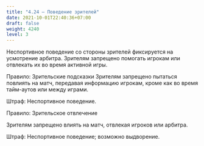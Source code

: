 ```yaml
---
title: "4.24 – Поведение зрителей"
date: 2021-10-01T22:40:36+07:00
draft: false
weight: 4240
level: 3
---
```


Неспортивное поведение со стороны зрителей фиксируется на усмотрение арбитра. Зрителям запрещено помогать игрокам или отвлекать их во время активной игры.

Правило: Зрительские подсказки
Зрителям запрещено пытаться повлиять на матч, передавая информацию игрокам, кроме как во
время тайм-аутов или между играми.

Штраф: Неспортивное поведение.

Правило: Зрительское отвлечение

Зрителям запрещено влиять на матч, отвлекая игроков или арбитра.

Штраф: Неспортивное поведение; возможно выдворение.